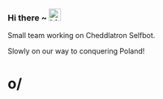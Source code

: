 ### Hi there ~ <img src="https://user-images.githubusercontent.com/1303154/88677602-1635ba80-d120-11ea-84d8-d263ba5fc3c0.gif" width="24px" alt="hi">

Small team working on Cheddlatron Selfbot.

Slowly on our way to conquering Poland!

# o/
